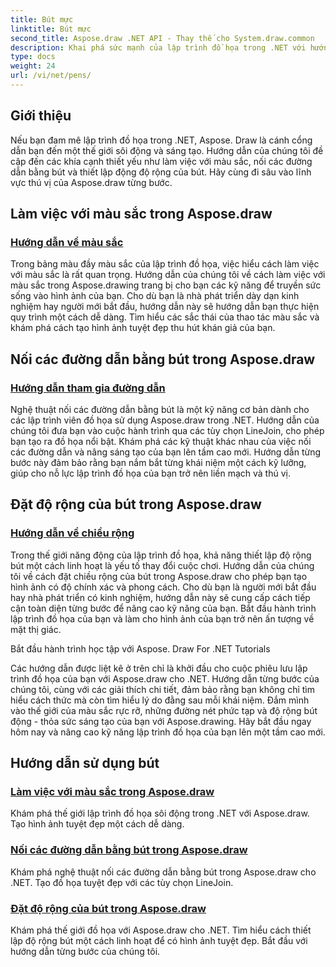 ```yaml
---
title: Bút mực
linktitle: Bút mực
second_title: Aspose.draw .NET API - Thay thế cho System.draw.common
description: Khai phá sức mạnh của lập trình đồ họa trong .NET với hướng dẫn Aspose.draw. Khám phá thao tác màu sắc, nối đường dẫn và cài đặt độ rộng bút động để có hình ảnh tuyệt đẹp.
type: docs
weight: 24
url: /vi/net/pens/
---
```


## Giới thiệu

Nếu bạn đam mê lập trình đồ họa trong .NET, Aspose. Draw là cánh cổng dẫn bạn đến một thế giới sôi động và sáng tạo. Hướng dẫn của chúng tôi đề cập đến các khía cạnh thiết yếu như làm việc với màu sắc, nối các đường dẫn bằng bút và thiết lập động độ rộng của bút. Hãy cùng đi sâu vào lĩnh vực thú vị của Aspose.draw từng bước.

## Làm việc với màu sắc trong Aspose.draw

### [Hướng dẫn về màu sắc](./colors/)

Trong bảng màu đầy màu sắc của lập trình đồ họa, việc hiểu cách làm việc với màu sắc là rất quan trọng. Hướng dẫn của chúng tôi về cách làm việc với màu sắc trong Aspose.drawing trang bị cho bạn các kỹ năng để truyền sức sống vào hình ảnh của bạn. Cho dù bạn là nhà phát triển dày dạn kinh nghiệm hay người mới bắt đầu, hướng dẫn này sẽ hướng dẫn bạn thực hiện quy trình một cách dễ dàng. Tìm hiểu các sắc thái của thao tác màu sắc và khám phá cách tạo hình ảnh tuyệt đẹp thu hút khán giả của bạn.

## Nối các đường dẫn bằng bút trong Aspose.draw

### [Hướng dẫn tham gia đường dẫn](./join/)

Nghệ thuật nối các đường dẫn bằng bút là một kỹ năng cơ bản dành cho các lập trình viên đồ họa sử dụng Aspose.draw trong .NET. Hướng dẫn của chúng tôi đưa bạn vào cuộc hành trình qua các tùy chọn LineJoin, cho phép bạn tạo ra đồ họa nổi bật. Khám phá các kỹ thuật khác nhau của việc nối các đường dẫn và nâng sáng tạo của bạn lên tầm cao mới. Hướng dẫn từng bước này đảm bảo rằng bạn nắm bắt từng khái niệm một cách kỹ lưỡng, giúp cho nỗ lực lập trình đồ họa của bạn trở nên liền mạch và thú vị.

## Đặt độ rộng của bút trong Aspose.draw

### [Hướng dẫn về chiều rộng](./width/)

Trong thế giới năng động của lập trình đồ họa, khả năng thiết lập độ rộng bút một cách linh hoạt là yếu tố thay đổi cuộc chơi. Hướng dẫn của chúng tôi về cách đặt chiều rộng của bút trong Aspose.draw cho phép bạn tạo hình ảnh có độ chính xác và phong cách. Cho dù bạn là người mới bắt đầu hay nhà phát triển có kinh nghiệm, hướng dẫn này sẽ cung cấp cách tiếp cận toàn diện từng bước để nâng cao kỹ năng của bạn. Bắt đầu hành trình lập trình đồ họa của bạn và làm cho hình ảnh của bạn trở nên ấn tượng về mặt thị giác.

Bắt đầu hành trình học tập với Aspose. Draw For .NET Tutorials

Các hướng dẫn được liệt kê ở trên chỉ là khởi đầu cho cuộc phiêu lưu lập trình đồ họa của bạn với Aspose.draw cho .NET. Hướng dẫn từng bước của chúng tôi, cùng với các giải thích chi tiết, đảm bảo rằng bạn không chỉ tìm hiểu cách thức mà còn tìm hiểu lý do đằng sau mỗi khái niệm. Đắm mình vào thế giới của màu sắc rực rỡ, những đường nét phức tạp và độ rộng bút động - thỏa sức sáng tạo của bạn với Aspose.drawing. Hãy bắt đầu ngay hôm nay và nâng cao kỹ năng lập trình đồ họa của bạn lên một tầm cao mới.
## Hướng dẫn sử dụng bút
### [Làm việc với màu sắc trong Aspose.draw](./colors/)
Khám phá thế giới lập trình đồ họa sôi động trong .NET với Aspose.draw. Tạo hình ảnh tuyệt đẹp một cách dễ dàng.
### [Nối các đường dẫn bằng bút trong Aspose.draw](./join/)
Khám phá nghệ thuật nối các đường dẫn bằng bút trong Aspose.draw cho .NET. Tạo đồ họa tuyệt đẹp với các tùy chọn LineJoin.
### [Đặt độ rộng của bút trong Aspose.draw](./width/)
Khám phá thế giới đồ họa với Aspose.draw cho .NET. Tìm hiểu cách thiết lập độ rộng bút một cách linh hoạt để có hình ảnh tuyệt đẹp. Bắt đầu với hướng dẫn từng bước của chúng tôi.